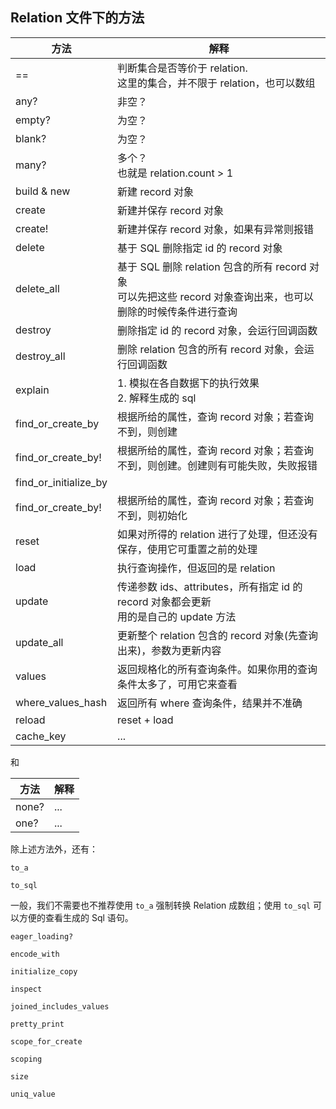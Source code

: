 ## Relation 文件下的方法

| 方法 | 解释 |
| -- | -- |
| == | 判断集合是否等价于 relation. <br>这里的集合，并不限于 relation，也可以数组 |
| any? | 非空？ |
| empty? |为空？ |
| blank? | 为空？ |
| many? | 多个？<br> 也就是 relation.count > 1 |
| build & new | 新建 record 对象 |
| create | 新建并保存 record 对象 |
| create! | 新建并保存 record 对象，如果有异常则报错 |
| delete | 基于 SQL 删除指定 id 的 record 对象 |
| delete_all | 基于 SQL 删除 relation 包含的所有 record 对象<br>可以先把这些 record 对象查询出来，也可以删除的时候传条件进行查询|
| destroy | 删除指定 id 的 record 对象，会运行回调函数 |
| destroy_all | 删除 relation 包含的所有 record 对象，会运行回调函数 |
| explain | 1. 模拟在各自数据下的执行效果<br>2. 解释生成的 sql|
| find_or_create_by | 根据所给的属性，查询 record 对象；若查询不到，则创建 |
| find_or_create_by! | 根据所给的属性，查询 record 对象；若查询不到，则创建。创建则有可能失败，失败报错 |
| find_or_initialize_by |  |
| find_or_create_by! | 根据所给的属性，查询 record 对象；若查询不到，则初始化 |
| reset | 如果对所得的 relation 进行了处理，但还没有保存，使用它可重置之前的处理 |
| load | 执行查询操作，但返回的是 relation |
| update | 传递参数 ids、attributes，所有指定 id 的 record 对象都会更新<br>用的是自己的 update 方法 |
| update_all | 更新整个 relation 包含的 record 对象(先查询出来)，参数为更新内容 |
| values | 返回规格化的所有查询条件。如果你用的查询条件太多了，可用它来查看 |
| where_values_hash | 返回所有 where 查询条件，结果并不准确 |
| reload | reset + load |
| cache_key | ... |


和

| 方法 | 解释 |
| -- | -- |
| none? | ... |
| one? | ... |

除上述方法外，还有：

```
to_a

to_sql
```

一般，我们不需要也不推荐使用 `to_a` 强制转换 Relation 成数组；使用 `to_sql` 可以方便的查看生成的 Sql 语句。

```
eager_loading?

encode_with

initialize_copy

inspect

joined_includes_values

pretty_print

scope_for_create

scoping

size

uniq_value
```
